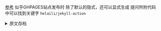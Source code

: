 [参考](https://stackoverflow.com/q/72360076)
似乎GHPAGES站点发布时
除了默认的隐式，还可以显式生成
提问所附代码中可以找到关键字
`helaili/jekyll-action`

<details markdown=1><summary markdown=span>原文存档</summary>
###### 问题
I have a Jekyll page in the master branch of a repository and used to have a GitHub workflow that transforms my Jekyll markdown website into static HTML in a `static` branch:

## .github/workflows/build.yml

```
name: Build and deploy Jekyll site to the static branch

on:
  workflow_dispatch:
  push:
    branches:
      - master

jobs:
  deploy:
    runs-on: ubuntu-latest
    steps:
      - uses: actions/checkout@v3
      - uses: actions/cache@v3
        with:
          path: vendor/bundle
          key: ${{ runner.os }}-gems-${{ hashFiles('**/Gemfile') }}
          restore-keys: |
            ${{ runner.os }}-gems-
      - uses: helaili/jekyll-action@v2
        with:
          token: ${{ secrets.GITHUB_TOKEN }}
          target_branch: "static"
```

Then I set GitHub pages to the static HTML content of the `static` branch and it worked fine. However I noticed that I don't need that at all, as I can just remove the workflow, point GitHub pages to the `master` branch and it will directly publish it from the `master` branch in Markdown form using Jekyll.

Now I don't know which of those two approaches I should use. Is one faster or more flexible then the other? What are the tradeoffs between them? Will GitHub look at my Gemfile or Gemfile.lock or use it's own predefined Jekyll version? Can I use any Gems I want to use any document processor or is there some invisible filter which only allows certain Gems? Does GitHub transform the page to HTML once and publish it to a hidden branch or does it run Jekyll as a server?

###### 答案
If you let GitHub build for you, there are a few considerations:

- Definitely less flexible: you can't pick the Jekyll version (it's 3.9.2 at the moment), and there is a finite [list of supported plugins][1]
- [Some plugins][2] are enabled by default and can't be disabled; they are mostly around to enable painless conversion of linked Markdown documents without front matter
- `Gemfile` and `Gemfile.lock` are ignored, but they are useful to run the same setup locally as used for GitHub Pages (by way of using the `github-pages` gem)

When GitHub Pages builds your site for you, it runs a [workflow][3], which eventually will be customizable, containing these two actions:

- [actions/jekyll-build-pages][4]
- [actions/deploy-pages][5]

But you don't have to configure anything yourself in terms of workflows.

I recommend reading the [*Setting up a GitHub Pages site with Jekyll*][6] docs top to bottom, they have a lot of useful information.


  [1]: https://pages.github.com/versions/
  [2]: https://docs.github.com/en/pages/setting-up-a-github-pages-site-with-jekyll/about-github-pages-and-jekyll#plugins
  [3]: https://github.blog/changelog/2021-12-16-github-pages-using-github-actions-for-builds-and-deployments-for-public-repositories/
  [4]: https://github.com/actions/jekyll-build-pages
  [5]: https://github.com/actions/deploy-pages
  [6]: https://docs.github.com/en/pages/setting-up-a-github-pages-site-with-jekyll
</details>
